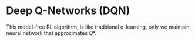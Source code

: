 
# Deep Q-Networks (DQN)

This model-free RL algorithm, is like traditional q-learning, only we maintain neural network that approximates $Q*$. 
